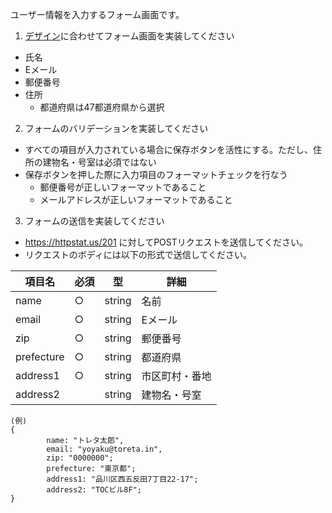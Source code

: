 ユーザー情報を入力するフォーム画面です。

1. [デザイン](https://www.figma.com/file/Fxfoc3JVpHCm1ZE4cy37q8/%E3%83%A6%E3%83%BC%E3%82%B6%E3%83%BC%E3%83%95%E3%82%A9%E3%83%BC%E3%83%A0?node-id=0%3A1)に合わせてフォーム画面を実装してください
- 氏名
- Eメール
- 郵便番号
- 住所
    - 都道府県は47都道府県から選択


2. フォームのバリデーションを実装してください
- すべての項目が入力されている場合に保存ボタンを活性にする。ただし、住所の建物名・号室は必須ではない
-  保存ボタンを押した際に入力項目のフォーマットチェックを行なう
    - 郵便番号が正しいフォーマットであること
    - メールアドレスが正しいフォーマットであること

3. フォームの送信を実装してください
- https://httpstat.us/201 に対してPOSTリクエストを送信してください。
- リクエストのボディには以下の形式で送信してください。

| 項目名 | 必須 | 型 | 詳細 |
|---|---|---|---|
|name |○ |string |名前 |
|email|○ |string | Eメール |
|zip|○|string|郵便番号|
|prefecture|○|string|都道府県|
|address1|○|string|市区町村・番地
|address2||string|建物名・号室

```
(例)
{
        name: "トレタ太郎",
        email: "yoyaku@toreta.in",
        zip: "0000000";
        prefecture: "東京都";
        address1: "品川区西五反田7丁目22-17";
        address2: "TOCビル8F";
}
```